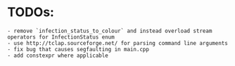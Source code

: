 # TODOs:
	- remove `infection_status_to_colour` and instead overload stream operators for InfectionStatus enum
	- use http://tclap.sourceforge.net/ for parsing command line arguments
	- fix bug that causes segfaulting in main.cpp
 	- add constexpr where applicable
